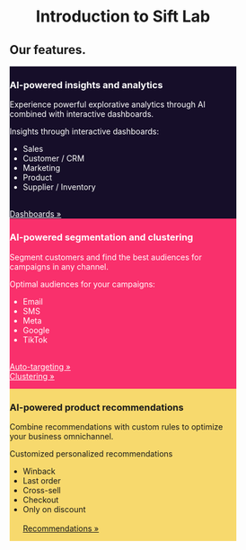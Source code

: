 <!DOCTYPE html>
<html>
<head>
<meta name="viewport" content="width=device-width, initial-scale=1">
<style>
* {
  box-sizing: border-box;
}

/* Create three equal columns that floats next to each other */
.column {
  float: left;
  width: 33.33%;
  padding: 10px;
  height: 750px;
}

/* Clear floats after the columns */
.row:after {
  content: "";
  display: table;
  clear: both;
}
</style>
</head>
<body>

<h1><center>Introduction to Sift Lab</center></h1>

<h2>Our features.</h2>

<div class="row">
  <div class="column" style="background-color:#160E29;color:white">
    <h3>AI-powered insights and analytics</h3>
    <p>Experience powerful explorative analytics through AI combined with interactive dashboards.<p>
    	<p> Insights through interactive dashboards:<p>
		<ul>
		  <li>Sales</li>
		  <li>Customer / CRM</li>
		  <li>Marketing</li>
		  <li>Product</li>
		  <li>Supplier / Inventory</li>
		</ul>
		<br>
		<u><a style="color:white" href="https://infobaleen.github.io/External/Analytics/Dashboards/">Dashboards &#187;</a></u>
  </div>
  <div class="column" style="background-color:#F9306C;color:white">
    <h3>AI-powered segmentation and clustering</h3>
    <p>Segment customers and find the best audiences for campaigns in any channel.<p>
    <p>Optimal audiences for your campaigns:<p>
    	<ul>
		  <li>Email</li>
		  <li>SMS</li>
		  <li>Meta</li>
		  <li>Google</li>
		  <li>TikTok</li>
		</ul>
		<br> <u><a style="color:white"href="https://infobaleen.github.io/External/Segmentations/Auto-targeting/">Auto-targeting &#187;</a></u><br><u><a style="color:white" href="https://infobaleen.github.io/External/Segmentations/Clustering/">Clustering &#187;</a></u>
</p>
  </div>
  <div class="column" style="background-color:#F7D96D">
    <h3>AI-powered product recommendations</h3>
    <p>Combine recommendations with custom rules to optimize your business omnichannel.<p>
	<p>Customized personalized recommendations</p>
		 <ul>
		  <li>Winback</li>
		  <li>Last order</li>
		  <li>Cross-sell</li>
		  <li>Checkout</li>
		  <li>Only on discount</li>
		  <br> <u><a href="https://infobaleen.github.io/External/Recommendations/Overview/">Recommendations &#187;</a></u>
		</ul> 

  </div>
</div>

</body>
</html>
